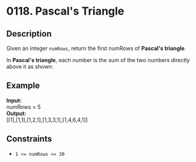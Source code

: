 # 0118. Pascal's Triangle

## Description

Given an integer `numRows`, return the first numRows of **Pascal's triangle**.

In **Pascal's triangle**, each number is the sum of the two numbers directly above it as shown:

## Example

**Input:**
<br>
numRows = 5
<br>
**Output:**
<br>
[[1],[1,1],[1,2,1],[1,3,3,1],[1,4,6,4,1]]

## Constraints

- `1 <= numRows <= 30`
